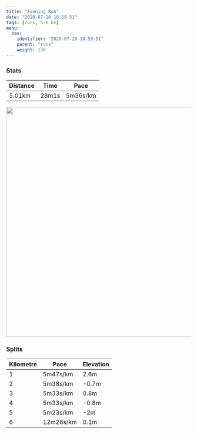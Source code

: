 ```yaml
---
title: "Evening Run"
date: "2020-07-20 18:59:51"
tags: [runs, 5-6 km]
menu:
  nav:
    identifier: "2020-07-20 18:59:51"
    parent: "runs"
    weight: 130
---
```


### Stats

| Distance | Time | Pace |
|----------|------|------|
|5.01km|28m1s|5m36s/km|

<img src='https://maps.googleapis.com/maps/api/staticmap?maptype=terrain&path=enc:_kjeI`dyL_@KMIHkATkBZm@T[NERMLU|@kANINe@Lk@Ca@Ga@GUMYEc@TDVPN^lAvBFTBVJZPDHINUZu@RYBa@GcAScAMYa@e@i@_@SEOCYLSNCFYnA?d@zAdCt@pBDA`AkBDg@EuAO{@Qg@c@g@SQc@SEAKB]RIJ_@`BAVFVLX~@zAp@pBFFB?JMd@cAVa@BYCiAIs@Mm@Qa@u@o@OEUOO@QJKLIVIh@Oh@?VHTd@fAd@t@Th@F\Pf@HAHG`@aA\i@Bm@GiAKq@Qq@k@q@SMg@MK@]RKXO|@IT?^x@pBnAdCD?DCZk@FW\q@@y@GeAUeAKU[_@[W_@QKAODSPKPYtAA^J`@nAfCNVRv@FHB@FCXg@Tg@PWDM@g@I{AGa@Qm@g@o@]S]MMBWPQROv@K\?\j@zA`@t@f@fBFJJCp@qAZa@@M@o@McBYaA]a@WSm@SWDMLOVYrACRBPp@tAj@tADZLf@JLNGRYVq@Xc@BMBWE_AI_AI]IUWa@]Ye@SIASBYTO^In@Md@?TDPf@~@Xn@Tn@Pl@P\FEFKb@gAZYDK@wAKkAGUQ_@]e@a@YOCOISBIDORK\If@Kd@?XlApC`@|AFJFBJCp@oAT_@Bm@?w@McAOo@q@{@]MQKQAE@UTG^[|@EVANBTt@|Af@|@TdAPLNO~@mCBa@EmAIe@Yk@i@c@g@O[C]JSx@Wl@IHMHIPHLFD`@hALRFXCLa@t@aAnAUd@]^g@\Y\Cb@B\E`AKVQ@SEFNJLP`@NrA&key=AIzaSyBPVQ_iynBzLujdhfLzy8Z-5zczbktE55k&size=800x800&scale=2&markers=color:yellow|label:S|53.47008,-2.26385&markers=color:green|label:F|53.47007000000001,-2.2643400000000034' width='625' />

### Splits

| Kilometre | Pace | Elevation |
|------|------|-----------|
|1|5m47s/km|2.6m|
|2|5m38s/km|-0.7m|
|3|5m33s/km|0.8m|
|4|5m33s/km|-0.8m|
|5|5m23s/km|-2m|
|6|12m26s/km|0.1m|
